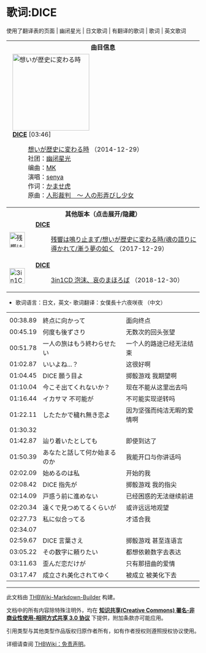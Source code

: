 # 歌词:DICE

<!-- source html: G:\repos\THBWiki-Markdown-Builder\THBWikiMarkdown\Temp\main\f\f5\ns512%3ADICE.html -->

使用了翻译表的页面 | 幽闭星光 | 日文歌词 | 有翻译的歌词 | 歌词 | 英文歌词


<table><tbody><tr><th colspan="2">曲目信息</th></tr><tr><td colspan="2" style="padding-left: 1em;"><div class="floatright"><a href="./文件-想いが歴史に変わる時封面.jpg.md" class="image" title="想いが歴史に変わる時"><img alt="想いが歴史に変わる時" src="https://upload.thwiki.cc/thumb/b/b9/%E6%83%B3%E3%81%84%E3%81%8C%E6%AD%B4%E5%8F%B2%E3%81%AB%E5%A4%89%E3%82%8F%E3%82%8B%E6%99%82%E5%B0%81%E9%9D%A2.jpg/200px-%E6%83%B3%E3%81%84%E3%81%8C%E6%AD%B4%E5%8F%B2%E3%81%AB%E5%A4%89%E3%82%8F%E3%82%8B%E6%99%82%E5%B0%81%E9%9D%A2.jpg" decoding="async" loading="lazy" width="200" height="200" srcset="https://upload.thwiki.cc/thumb/b/b9/%E6%83%B3%E3%81%84%E3%81%8C%E6%AD%B4%E5%8F%B2%E3%81%AB%E5%A4%89%E3%82%8F%E3%82%8B%E6%99%82%E5%B0%81%E9%9D%A2.jpg/300px-%E6%83%B3%E3%81%84%E3%81%8C%E6%AD%B4%E5%8F%B2%E3%81%AB%E5%A4%89%E3%82%8F%E3%82%8B%E6%99%82%E5%B0%81%E9%9D%A2.jpg 1.5x, https://upload.thwiki.cc/thumb/b/b9/%E6%83%B3%E3%81%84%E3%81%8C%E6%AD%B4%E5%8F%B2%E3%81%AB%E5%A4%89%E3%82%8F%E3%82%8B%E6%99%82%E5%B0%81%E9%9D%A2.jpg/400px-%E6%83%B3%E3%81%84%E3%81%8C%E6%AD%B4%E5%8F%B2%E3%81%AB%E5%A4%89%E3%82%8F%E3%82%8B%E6%99%82%E5%B0%81%E9%9D%A2.jpg 2x" data-file-width="1400" data-file-height="1400"></a></div><b><a href="/%E6%83%B3%E3%81%84%E3%81%8C%E6%AD%B4%E5%8F%B2%E3%81%AB%E5%A4%89%E3%82%8F%E3%82%8B%E6%99%82#2" title="想いが歴史に変わる時">DICE</a></b> &#91;03:46&#93;<dl><dd><a href="./想いが歴史に変わる時.md" title="想いが歴史に変わる時">想いが歴史に変わる時</a> （2014-12-29）<br>社团：<a href="./幽闭星光.md" title="幽闭星光">幽闭星光</a><br>编曲：<a href="./MK.md" title="MK">MK</a><br>演唱：<a href="./senya.md" title="senya">senya</a><br>作词：<a href="./かませ虎.md" title="かませ虎">かませ虎</a><br>原曲：<a href="/%E4%BA%BA%E5%BD%A2%E8%A3%81%E5%88%A4_%EF%BD%9E_%E4%BA%BA%E3%81%AE%E5%BD%A2%E5%BC%84%E3%81%B3%E3%81%97%E5%B0%91%E5%A5%B3" class="mw-redirect" title="人形裁判 ～ 人の形弄びし少女">人形裁判　～ 人の形弄びし少女</a><br></dd></dl></td></tr><tr><th colspan="2" class="mw-customtoggle-othervers-2">其他版本（点击展开/隐藏）</th></tr><tr class="mw-collapsible mw-collapsed" id="mw-customcollapsible-othervers-2"><td style="width: 44px;"><div class="center"><div class="floatnone"><a href="/%E6%96%87%E4%BB%B6:%E6%AE%8B%E9%9F%BF%E3%81%AF%E9%B3%B4%E3%82%8A%E6%AD%A2%E3%81%BE%E3%81%9A%EF%BC%8F%E6%83%B3%E3%81%84%E3%81%8C%E6%AD%B4%E5%8F%B2%E3%81%AB%E5%A4%89%E3%82%8F%E3%82%8B%E6%99%82%EF%BC%8F%E9%AD%82%E3%81%AE%E8%AA%9E%E3%82%8A%E3%81%AB%E5%B0%8E%E3%81%8B%E3%82%8C%E3%81%A6%EF%BC%8F%E6%BC%B8%E3%81%86%E5%A4%A2%E3%81%AE%E5%A6%82%E3%81%8F%E5%B0%81%E9%9D%A2.jpg" class="image" title="残響は鳴り止まず／想いが歴史に変わる時／魂の語りに導かれて／漸う夢の如く"><img alt="残響は鳴り止まず／想いが歴史に変わる時／魂の語りに導かれて／漸う夢の如く" src="https://upload.thwiki.cc/thumb/f/fb/%E6%AE%8B%E9%9F%BF%E3%81%AF%E9%B3%B4%E3%82%8A%E6%AD%A2%E3%81%BE%E3%81%9A%EF%BC%8F%E6%83%B3%E3%81%84%E3%81%8C%E6%AD%B4%E5%8F%B2%E3%81%AB%E5%A4%89%E3%82%8F%E3%82%8B%E6%99%82%EF%BC%8F%E9%AD%82%E3%81%AE%E8%AA%9E%E3%82%8A%E3%81%AB%E5%B0%8E%E3%81%8B%E3%82%8C%E3%81%A6%EF%BC%8F%E6%BC%B8%E3%81%86%E5%A4%A2%E3%81%AE%E5%A6%82%E3%81%8F%E5%B0%81%E9%9D%A2.jpg/40px-%E6%AE%8B%E9%9F%BF%E3%81%AF%E9%B3%B4%E3%82%8A%E6%AD%A2%E3%81%BE%E3%81%9A%EF%BC%8F%E6%83%B3%E3%81%84%E3%81%8C%E6%AD%B4%E5%8F%B2%E3%81%AB%E5%A4%89%E3%82%8F%E3%82%8B%E6%99%82%EF%BC%8F%E9%AD%82%E3%81%AE%E8%AA%9E%E3%82%8A%E3%81%AB%E5%B0%8E%E3%81%8B%E3%82%8C%E3%81%A6%EF%BC%8F%E6%BC%B8%E3%81%86%E5%A4%A2%E3%81%AE%E5%A6%82%E3%81%8F%E5%B0%81%E9%9D%A2.jpg" decoding="async" loading="lazy" width="40" height="40" srcset="https://upload.thwiki.cc/thumb/f/fb/%E6%AE%8B%E9%9F%BF%E3%81%AF%E9%B3%B4%E3%82%8A%E6%AD%A2%E3%81%BE%E3%81%9A%EF%BC%8F%E6%83%B3%E3%81%84%E3%81%8C%E6%AD%B4%E5%8F%B2%E3%81%AB%E5%A4%89%E3%82%8F%E3%82%8B%E6%99%82%EF%BC%8F%E9%AD%82%E3%81%AE%E8%AA%9E%E3%82%8A%E3%81%AB%E5%B0%8E%E3%81%8B%E3%82%8C%E3%81%A6%EF%BC%8F%E6%BC%B8%E3%81%86%E5%A4%A2%E3%81%AE%E5%A6%82%E3%81%8F%E5%B0%81%E9%9D%A2.jpg/60px-%E6%AE%8B%E9%9F%BF%E3%81%AF%E9%B3%B4%E3%82%8A%E6%AD%A2%E3%81%BE%E3%81%9A%EF%BC%8F%E6%83%B3%E3%81%84%E3%81%8C%E6%AD%B4%E5%8F%B2%E3%81%AB%E5%A4%89%E3%82%8F%E3%82%8B%E6%99%82%EF%BC%8F%E9%AD%82%E3%81%AE%E8%AA%9E%E3%82%8A%E3%81%AB%E5%B0%8E%E3%81%8B%E3%82%8C%E3%81%A6%EF%BC%8F%E6%BC%B8%E3%81%86%E5%A4%A2%E3%81%AE%E5%A6%82%E3%81%8F%E5%B0%81%E9%9D%A2.jpg 1.5x, https://upload.thwiki.cc/thumb/f/fb/%E6%AE%8B%E9%9F%BF%E3%81%AF%E9%B3%B4%E3%82%8A%E6%AD%A2%E3%81%BE%E3%81%9A%EF%BC%8F%E6%83%B3%E3%81%84%E3%81%8C%E6%AD%B4%E5%8F%B2%E3%81%AB%E5%A4%89%E3%82%8F%E3%82%8B%E6%99%82%EF%BC%8F%E9%AD%82%E3%81%AE%E8%AA%9E%E3%82%8A%E3%81%AB%E5%B0%8E%E3%81%8B%E3%82%8C%E3%81%A6%EF%BC%8F%E6%BC%B8%E3%81%86%E5%A4%A2%E3%81%AE%E5%A6%82%E3%81%8F%E5%B0%81%E9%9D%A2.jpg/80px-%E6%AE%8B%E9%9F%BF%E3%81%AF%E9%B3%B4%E3%82%8A%E6%AD%A2%E3%81%BE%E3%81%9A%EF%BC%8F%E6%83%B3%E3%81%84%E3%81%8C%E6%AD%B4%E5%8F%B2%E3%81%AB%E5%A4%89%E3%82%8F%E3%82%8B%E6%99%82%EF%BC%8F%E9%AD%82%E3%81%AE%E8%AA%9E%E3%82%8A%E3%81%AB%E5%B0%8E%E3%81%8B%E3%82%8C%E3%81%A6%EF%BC%8F%E6%BC%B8%E3%81%86%E5%A4%A2%E3%81%AE%E5%A6%82%E3%81%8F%E5%B0%81%E9%9D%A2.jpg 2x" data-file-width="1800" data-file-height="1800"></a></div></div></td><td style="padding-left: 1em;"><b><a href="/%E6%AE%8B%E9%9F%BF%E3%81%AF%E9%B3%B4%E3%82%8A%E6%AD%A2%E3%81%BE%E3%81%9A%EF%BC%8F%E6%83%B3%E3%81%84%E3%81%8C%E6%AD%B4%E5%8F%B2%E3%81%AB%E5%A4%89%E3%82%8F%E3%82%8B%E6%99%82%EF%BC%8F%E9%AD%82%E3%81%AE%E8%AA%9E%E3%82%8A%E3%81%AB%E5%B0%8E%E3%81%8B%E3%82%8C%E3%81%A6%EF%BC%8F%E6%BC%B8%E3%81%86%E5%A4%A2%E3%81%AE%E5%A6%82%E3%81%8F#8" title="残響は鳴り止まず／想いが歴史に変わる時／魂の語りに導かれて／漸う夢の如く">DICE</a></b><dl><dd><a href="/%E6%AE%8B%E9%9F%BF%E3%81%AF%E9%B3%B4%E3%82%8A%E6%AD%A2%E3%81%BE%E3%81%9A%EF%BC%8F%E6%83%B3%E3%81%84%E3%81%8C%E6%AD%B4%E5%8F%B2%E3%81%AB%E5%A4%89%E3%82%8F%E3%82%8B%E6%99%82%EF%BC%8F%E9%AD%82%E3%81%AE%E8%AA%9E%E3%82%8A%E3%81%AB%E5%B0%8E%E3%81%8B%E3%82%8C%E3%81%A6%EF%BC%8F%E6%BC%B8%E3%81%86%E5%A4%A2%E3%81%AE%E5%A6%82%E3%81%8F" title="残響は鳴り止まず／想いが歴史に変わる時／魂の語りに導かれて／漸う夢の如く">残響は鳴り止まず/想いが歴史に変わる時/魂の語りに導かれて/漸う夢の如く</a> （2017-12-29）<br></dd></dl></td></tr><tr class="mw-collapsible mw-collapsed" id="mw-customcollapsible-othervers-2"><td style="width: 44px;"><div class="center"><div class="floatnone"><a href="./文件-3in1CD_泡沫、哀のまほろば封面.jpg.md" class="image" title="3in1CD 泡沫、哀のまほろば"><img alt="3in1CD 泡沫、哀のまほろば" src="https://upload.thwiki.cc/thumb/7/73/3in1CD_%E6%B3%A1%E6%B2%AB%E3%80%81%E5%93%80%E3%81%AE%E3%81%BE%E3%81%BB%E3%82%8D%E3%81%B0%E5%B0%81%E9%9D%A2.jpg/40px-3in1CD_%E6%B3%A1%E6%B2%AB%E3%80%81%E5%93%80%E3%81%AE%E3%81%BE%E3%81%BB%E3%82%8D%E3%81%B0%E5%B0%81%E9%9D%A2.jpg" decoding="async" loading="lazy" width="40" height="40" srcset="https://upload.thwiki.cc/thumb/7/73/3in1CD_%E6%B3%A1%E6%B2%AB%E3%80%81%E5%93%80%E3%81%AE%E3%81%BE%E3%81%BB%E3%82%8D%E3%81%B0%E5%B0%81%E9%9D%A2.jpg/60px-3in1CD_%E6%B3%A1%E6%B2%AB%E3%80%81%E5%93%80%E3%81%AE%E3%81%BE%E3%81%BB%E3%82%8D%E3%81%B0%E5%B0%81%E9%9D%A2.jpg 1.5x, https://upload.thwiki.cc/thumb/7/73/3in1CD_%E6%B3%A1%E6%B2%AB%E3%80%81%E5%93%80%E3%81%AE%E3%81%BE%E3%81%BB%E3%82%8D%E3%81%B0%E5%B0%81%E9%9D%A2.jpg/80px-3in1CD_%E6%B3%A1%E6%B2%AB%E3%80%81%E5%93%80%E3%81%AE%E3%81%BE%E3%81%BB%E3%82%8D%E3%81%B0%E5%B0%81%E9%9D%A2.jpg 2x" data-file-width="797" data-file-height="800"></a></div></div></td><td style="padding-left: 1em;"><b><a href="/3in1CD_%E6%B3%A1%E6%B2%AB%E3%80%81%E5%93%80%E3%81%AE%E3%81%BE%E3%81%BB%E3%82%8D%E3%81%B0#8" title="3in1CD 泡沫、哀のまほろば">DICE</a></b><dl><dd><a href="./3in1CD_泡沫、哀のまほろば.md" title="3in1CD 泡沫、哀のまほろば">3in1CD 泡沫、哀のまほろば</a> （2018-12-30）<br></dd></dl></td></tr></tbody></table>

- 歌词语言：日文，英文- 歌词翻译：女僕長十六夜咲夜 （中文）

  
  

  


<table><tbody><tr class="tt-lyrics-header" id="=-1" data-pos="&#91;&quot;=&quot;,1&#93;"><td class="tt-lyrics" lang="zh"><div class="poem"></div></td><td class="tt-mainh" lang="zh"><div class="poem"></div></td><td class="tt-tranh" lang="zh"><div class="poem"></div></td></tr><tr class="tt-main-ja" id="=-2" data-pos="&#91;&quot;=&quot;,2&#93;"><td class="tt-time" lang="zh"><div class="poem">00:38.89</div></td><td class="tt-ja" lang="ja"><div class="poem">終点に向かって</div></td><td class="tt-zh" lang="zh"><div class="poem">面向终点<br></div></td></tr><tr class="tt-main-ja" id="=-3" data-pos="&#91;&quot;=&quot;,3&#93;"><td class="tt-time" lang="zh"><div class="poem">00:45.19</div></td><td class="tt-ja" lang="ja"><div class="poem">何度も後ずさり</div></td><td class="tt-zh" lang="zh"><div class="poem">无数次的回头张望<br></div></td></tr><tr class="tt-main-ja" id="=-4" data-pos="&#91;&quot;=&quot;,4&#93;"><td class="tt-time" lang="zh"><div class="poem">00:51.78</div></td><td class="tt-ja" lang="ja"><div class="poem">一人の旅はもう終わらせたい</div></td><td class="tt-zh" lang="zh"><div class="poem">一个人的路途已经无法结束<br></div></td></tr><tr class="tt-main-ja" id="=-5" data-pos="&#91;&quot;=&quot;,5&#93;"><td class="tt-time" lang="zh"><div class="poem">01:02.87</div></td><td class="tt-ja" lang="ja"><div class="poem">いいよね...？</div></td><td class="tt-zh" lang="zh"><div class="poem">这很好啊<br></div></td></tr><tr class="tt-main-ja" id="=-6" data-pos="&#91;&quot;=&quot;,6&#93;"><td class="tt-time" lang="zh"><div class="poem">01:04.45</div></td><td class="tt-ja" lang="ja"><div class="poem">DICE 願う目よ</div></td><td class="tt-zh" lang="zh"><div class="poem">掷骰游戏 我期望啊<br></div></td></tr><tr class="tt-main-ja" id="=-7" data-pos="&#91;&quot;=&quot;,7&#93;"><td class="tt-time" lang="zh"><div class="poem">01:10.04</div></td><td class="tt-ja" lang="ja"><div class="poem">今こそ出てくれないか？</div></td><td class="tt-zh" lang="zh"><div class="poem">现在不能从这里出去吗<br></div></td></tr><tr class="tt-main-ja" id="=-8" data-pos="&#91;&quot;=&quot;,8&#93;"><td class="tt-time" lang="zh"><div class="poem">01:16.44</div></td><td class="tt-ja" lang="ja"><div class="poem">イカサマ 不可能が</div></td><td class="tt-zh" lang="zh"><div class="poem">不可能实现逆转吗<br></div></td></tr><tr class="tt-main-ja" id="=-9" data-pos="&#91;&quot;=&quot;,9&#93;"><td class="tt-time" lang="zh"><div class="poem">01:22.11</div></td><td class="tt-ja" lang="ja"><div class="poem">したたかで穢れ無き恋よ</div></td><td class="tt-zh" lang="zh"><div class="poem">因为坚强而纯洁无暇的爱情啊<br></div></td></tr><tr class="tt-lyrics-sep" id="=-10" data-pos="&#91;&quot;=&quot;,10&#93;"><td class="tt-sep" lang="zh"><div class="poem">01:30.32<br></div></td><td class="tt-text" lang="zh"><div class="poem"></div></td><td class="tt-tran" lang="zh"><div class="poem"></div></td></tr><tr class="tt-main-ja" id="=-11" data-pos="&#91;&quot;=&quot;,11&#93;"><td class="tt-time" lang="zh"><div class="poem">01:42.87</div></td><td class="tt-ja" lang="ja"><div class="poem">辿り着いたとしても</div></td><td class="tt-zh" lang="zh"><div class="poem">即使到达了<br></div></td></tr><tr class="tt-main-ja" id="=-12" data-pos="&#91;&quot;=&quot;,12&#93;"><td class="tt-time" lang="zh"><div class="poem">01:50.39</div></td><td class="tt-ja" lang="ja"><div class="poem">あなたと話して何か始まるのか</div></td><td class="tt-zh" lang="zh"><div class="poem">我能开口与你讲话吗<br></div></td></tr><tr class="tt-main-ja" id="=-13" data-pos="&#91;&quot;=&quot;,13&#93;"><td class="tt-time" lang="zh"><div class="poem">02:02.09</div></td><td class="tt-ja" lang="ja"><div class="poem">始めるのは私</div></td><td class="tt-zh" lang="zh"><div class="poem">开始的我<br></div></td></tr><tr class="tt-main-ja" id="=-14" data-pos="&#91;&quot;=&quot;,14&#93;"><td class="tt-time" lang="zh"><div class="poem">02:08.42</div></td><td class="tt-ja" lang="ja"><div class="poem">DICE 指先が</div></td><td class="tt-zh" lang="zh"><div class="poem">掷骰游戏 我的指尖<br></div></td></tr><tr class="tt-main-ja" id="=-15" data-pos="&#91;&quot;=&quot;,15&#93;"><td class="tt-time" lang="zh"><div class="poem">02:14.09</div></td><td class="tt-ja" lang="ja"><div class="poem">戸惑う前に進めない</div></td><td class="tt-zh" lang="zh"><div class="poem">已经困惑的无法继续前进<br></div></td></tr><tr class="tt-main-ja" id="=-16" data-pos="&#91;&quot;=&quot;,16&#93;"><td class="tt-time" lang="zh"><div class="poem">02:20.34</div></td><td class="tt-ja" lang="ja"><div class="poem">遠くで見つめてるくらいが</div></td><td class="tt-zh" lang="zh"><div class="poem">或许远远地观望<br></div></td></tr><tr class="tt-main-ja" id="=-17" data-pos="&#91;&quot;=&quot;,17&#93;"><td class="tt-time" lang="zh"><div class="poem">02:27.73</div></td><td class="tt-ja" lang="ja"><div class="poem">私に似合ってる</div></td><td class="tt-zh" lang="zh"><div class="poem">才适合我<br></div></td></tr><tr class="tt-lyrics-sep" id="=-18" data-pos="&#91;&quot;=&quot;,18&#93;"><td class="tt-sep" lang="zh"><div class="poem">02:34.07<br></div></td><td class="tt-text" lang="zh"><div class="poem"></div></td><td class="tt-tran" lang="zh"><div class="poem"></div></td></tr><tr class="tt-main-ja" id="=-19" data-pos="&#91;&quot;=&quot;,19&#93;"><td class="tt-time" lang="zh"><div class="poem">02:59.67</div></td><td class="tt-ja" lang="ja"><div class="poem">DICE 言葉さえ</div></td><td class="tt-zh" lang="zh"><div class="poem">掷骰游戏 甚至连语言<br></div></td></tr><tr class="tt-main-ja" id="=-20" data-pos="&#91;&quot;=&quot;,20&#93;"><td class="tt-time" lang="zh"><div class="poem">03:05.22</div></td><td class="tt-ja" lang="ja"><div class="poem">その数字に頼りたい</div></td><td class="tt-zh" lang="zh"><div class="poem">都想依赖数字去表达<br></div></td></tr><tr class="tt-main-ja" id="=-21" data-pos="&#91;&quot;=&quot;,21&#93;"><td class="tt-time" lang="zh"><div class="poem">03:11.63</div></td><td class="tt-ja" lang="ja"><div class="poem">歪んだ恋だけが</div></td><td class="tt-zh" lang="zh"><div class="poem">只有那扭曲的爱情<br></div></td></tr><tr class="tt-main-ja" id="=-22" data-pos="&#91;&quot;=&quot;,22&#93;"><td class="tt-time" lang="zh"><div class="poem">03:17.47</div></td><td class="tt-ja" lang="ja"><div class="poem">成立され美化されてゆく</div></td><td class="tt-zh" lang="zh"><div class="poem">被成立 被美化下去</div></td></tr></tbody></table>







---

此文档由 [THBWiki-Markdown-Builder](https://github.com/Delsin-Yu/THBWiki-Markdown-Builder) 构建。

文档中的所有内容除特殊注明外，均在 [**知识共享(Creative Commons) 署名-非商业性使用-相同方式共享 3.0 协议**](https://creativecommons.org/licenses/by-sa/3.0/deed.zh-hans) 下提供，附加条款亦可能应用。

引用类型与其他类型作品版权归原作者所有，如有作者授权则遵照授权协议使用。

详细请查阅 [THBWiki：免责声明](https://thbwiki.cc/THBWiki:%E5%85%8D%E8%B4%A3%E5%A3%B0%E6%98%8E)。

